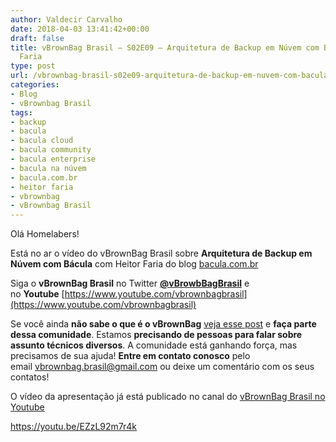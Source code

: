 ```yaml
---
author: Valdecir Carvalho
date: 2018-04-03 13:41:42+00:00
draft: false
title: vBrownBag Brasil – S02E09 – Arquitetura de Backup em Núvem com Bácula - Heitor
  Faria
type: post
url: /vbrownbag-brasil-s02e09-arquitetura-de-backup-em-nuvem-com-bacula-heitor-faria/
categories:
- Blog
- vBrownbag Brasil
tags:
- backup
- bacula
- bacula cloud
- bacula community
- bacula enterprise
- bacula na núvem
- bacula.com.br
- heitor faria
- vbrownbag
- vBrownbag Brasil
---
```


Olá Homelabers!

Está no ar o vídeo do vBrownBag Brasil sobre **Arquitetura de Backup em Núvem com Bácula** com Heitor Faria do blog [bacula.com.br](http://bacula.com.br)

Siga o **vBrownBag Brasil** no Twitter **[@vBrowbBagBrasil](https://twitter.com/vBrowbBagBrasil)** e no **Youtube** [https://www.youtube.com/vbrownbagbrasil](https://www.youtube.com/vbrownbagbrasil)

Se você ainda **não sabe o que é o vBrownBag** [veja esse post](http://homelaber.com.br/comunidade-vbrownbag-chega-ao-brasil-com-conteudo-em-portugues/) e **faça parte dessa comunidade**. Estamos **precisando de pessoas para falar sobre assunto técnicos diversos**. A comunidade está ganhando força, mas precisamos de sua ajuda! **Entre em contato conosco** pelo email vbrownbag.brasil@gmail.com ou deixe um comentário com os seus contatos!

O vídeo da apresentação já está publicado no canal do [vBrownBag Brasil no Youtube](https://www.youtube.com/vbrownbagbrasil)

https://youtu.be/EZzL92m7r4k
